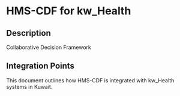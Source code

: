 # HMS-CDF for kw_Health

## Description

Collaborative Decision Framework

## Integration Points

This document outlines how HMS-CDF is integrated with kw_Health systems in Kuwait.
